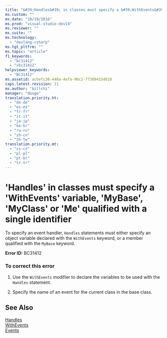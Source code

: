 ```yaml
---
title: "&#39;Handles&#39; in classes must specify a &#39;WithEvents&#39; variable, &#39;MyBase&#39;, &#39;MyClass&#39; or &#39;Me&#39; qualified with a single identifier | testtitle"
ms.custom: ""
ms.date: "10/19/2016"
ms.prod: "visual-studio-dev14"
ms.reviewer: ""
ms.suite: ""
ms.technology: 
  - "devlang-csharp"
ms.tgt_pltfrm: ""
ms.topic: "article"
f1_keywords: 
  - "bc31412"
  - "vbc31412"
helpviewer_keywords: 
  - "BC31412"
ms.assetid: acbefc38-448a-4afa-90c2-77389415d618
caps.latest.revision: 11
ms.author: "billchi"
manager: "douge"
translation.priority.ht: 
  - "de-de"
  - "es-es"
  - "fr-fr"
  - "it-it"
  - "ja-jp"
  - "ko-kr"
  - "ru-ru"
  - "zh-cn"
  - "zh-tw"
translation.priority.mt: 
  - "cs-cz"
  - "pl-pl"
  - "pt-br"
  - "tr-tr"
---
```

# &#39;Handles&#39; in classes must specify a &#39;WithEvents&#39; variable, &#39;MyBase&#39;, &#39;MyClass&#39; or &#39;Me&#39; qualified with a single identifier
To specify an event handler, `Handles` statements must either specify an object variable declared with the `WithEvents` keyword, or a member qualified with the `MyBase` keyword.  
  
 **Error ID:** BC31412  
  
### To correct this error  
  
1.  Use the `WithEvents` modifier to declare the variables to be used with the `Handles` statement.  
  
2.  Specify the name of an event for the current class in the base class.  
  
## See Also  
 [Handles](../Topic/Handles%20Clause%20\(Visual%20Basic\).md)   
 [WithEvents](../Topic/WithEvents%20\(Visual%20Basic\).md)   
 [Events](../Topic/Events%20\(Visual%20Basic\).md)